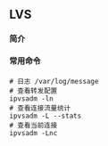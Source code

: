 ## LVS

#### 简介


#### 常用命令
```shell
# 日志 /var/log/message
# 查看转发配置
ipvsadm -ln
# 查看连接流量统计
ipvsadm -L --stats
# 查看当前连接
ipvsadm -Lnc
```